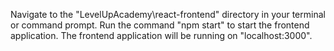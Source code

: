 Navigate to the "LevelUpAcademy\react-frontend" directory in your terminal or command prompt. Run the command "npm start" to start the frontend application. The frontend application will be running on "localhost:3000".
